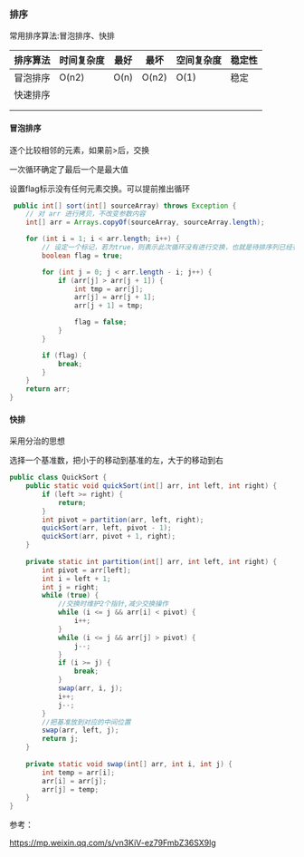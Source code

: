 ### 排序

常用排序算法:冒泡排序、快排


| 排序算法    |  时间复杂度   |   最好  |   最坏  |   空间复杂度  |  稳定性   |
| --- | --- | --- | --- | --- | --- |
|  冒泡排序   |  O(n2)   |  O(n)   |  O(n2)   |   O(1)  |  稳定   |
|  快速排序   |     |     |     |     |     |
|     |     |     |     |     |     |
|     |     |     |     |     |     |


#### 冒泡排序


逐个比较相邻的元素，如果前>后，交换

一次循环确定了最后一个是最大值

设置flag标示没有任何元素交换。可以提前推出循环

```java
 public int[] sort(int[] sourceArray) throws Exception {
    // 对 arr 进行拷贝，不改变参数内容
    int[] arr = Arrays.copyOf(sourceArray, sourceArray.length);

    for (int i = 1; i < arr.length; i++) {
        // 设定一个标记，若为true，则表示此次循环没有进行交换，也就是待排序列已经有序，排序已经完成。
        boolean flag = true;

        for (int j = 0; j < arr.length - i; j++) {
            if (arr[j] > arr[j + 1]) {
                int tmp = arr[j];
                arr[j] = arr[j + 1];
                arr[j + 1] = tmp;

                flag = false;
            }
        }

        if (flag) {
            break;
        }
    }
    return arr;
}
```

#### 快排


采用分治的思想

选择一个基准数，把小于的移动到基准的左，大于的移动到右

```java
public class QuickSort {
    public static void quickSort(int[] arr, int left, int right) {
        if (left >= right) {
            return;
        }
        int pivot = partition(arr, left, right);
        quickSort(arr, left, pivot - 1);
        quickSort(arr, pivot + 1, right);
    }
    
    private static int partition(int[] arr, int left, int right) {
        int pivot = arr[left];
        int i = left + 1;
        int j = right;
        while (true) {
        	//交换时维护2个指针,减少交换操作
            while (i <= j && arr[i] < pivot) {
                i++;
            }
            while (i <= j && arr[j] > pivot) {
                j--;
            }
            if (i >= j) {
                break;
            }
            swap(arr, i, j);
            i++;
            j--;
        }
        //把基准放到对应的中间位置
        swap(arr, left, j);
        return j;
    }
    
    private static void swap(int[] arr, int i, int j) {
        int temp = arr[i];
        arr[i] = arr[j];
        arr[j] = temp;
    }
}
```


参考：

https://mp.weixin.qq.com/s/vn3KiV-ez79FmbZ36SX9lg